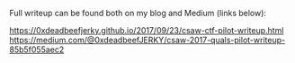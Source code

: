 Full writeup can be found both on my blog and Medium (links below):

https://0xdeadbeefjerky.github.io/2017/09/23/csaw-ctf-pilot-writeup.html
https://medium.com/@0xdeadbeefJERKY/csaw-2017-quals-pilot-writeup-85b5f055aec2